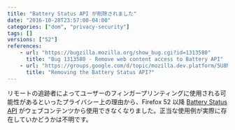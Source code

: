 ```yaml
---
title: "Battery Status API が削除されました"
date: "2016-10-28T23:57:00-04:00"
categories: ["dom", "privacy-security"]
tags: []
versions: ["52"]
references:
    - url: "https://bugzilla.mozilla.org/show_bug.cgi?id=1313580"
      title: "Bug 1313580 - Remove web content access to Battery API"
    - url: "https://groups.google.com/d/topic/mozilla.dev.platform/5U8NHoUY-1k/discussion"
      title: "Removing the Battery Status API?"
---
```

リモートの追跡者によってユーザーのフィンガープリンティングに使用される可能性があるといったプライバシー上の理由から、Firefox 52 以降 [Battery Status API](https://developer.mozilla.org/ja/docs/Web/API/Battery_Status_API) がウェブコンテンツから使用できなくなりました。正当な使用例が実際に存在していかどうかは不明です。
